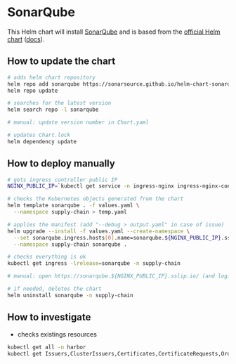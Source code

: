# SonarQube

This Helm chart will install [SonarQube](https://www.sonarqube.org/) and is based from the [official Helm chart](https://github.com/SonarSource/helm-chart-sonarqube/tree/master/charts/sonarqube)
([docs]((https://docs.sonarqube.org/latest/setup/sonarqube-on-kubernetes/))).

## How to update the chart

```bash
# adds helm chart repository
helm repo add sonarqube https://sonarsource.github.io/helm-chart-sonarqube
helm repo update

# searches for the latest version
helm search repo -l sonarqube

# manual: update version number in Chart.yaml

# updates Chart.lock
helm dependency update
```

## How to deploy manually

```bash
# gets ingress controller public IP
NGINX_PUBLIC_IP=`kubectl get service -n ingress-nginx ingress-nginx-controller --output jsonpath='{.status.loadBalancer.ingress[0].ip}'`

# checks the Kubernetes objects generated from the chart
helm template sonarqube . -f values.yaml \
  --namespace supply-chain > temp.yaml

# applies the manifest (add "--debug > output.yaml" in case of issue)
helm upgrade --install -f values.yaml --create-namespace \
  --set sonarqube.ingress.hosts[0].name=sonarqube.${NGINX_PUBLIC_IP}.sslip.io \
  --namespace supply-chain sonarqube .

# checks everything is ok
kubectl get ingress -lrelease=sonarqube -n supply-chain

# manual: open https://sonarqube.${NGINX_PUBLIC_IP}.sslip.io/ (and login with admin/Harbor12345)

# if needed, deletes the chart
helm uninstall sonarqube -n supply-chain
```

## How to investigate

* checks existings resources

```bash
kubectl get all -n harbor
kubectl get Issuers,ClusterIssuers,Certificates,CertificateRequests,Orders,Challenges -n harbor
```
